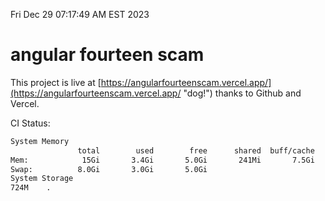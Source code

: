 Fri Dec 29 07:17:49 AM EST 2023

# angular fourteen scam


This project is live at [https://angularfourteenscam.vercel.app/](https://angularfourteenscam.vercel.app/ "dog!") thanks to Github and Vercel.

CI Status: 

```bash
System Memory
               total        used        free      shared  buff/cache   available
Mem:            15Gi       3.4Gi       5.0Gi       241Mi       7.5Gi        11Gi
Swap:          8.0Gi       3.0Gi       5.0Gi
System Storage
724M	.
```

